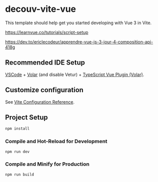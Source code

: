 # decouv-vite-vue

This template should help get you started developing with Vue 3 in Vite.

https://learnvue.co/tutorials/script-setup

https://dev.to/ericlecodeur/apprendre-vue-js-3-jour-4-composition-api-418g


## Recommended IDE Setup

[VSCode](https://code.visualstudio.com/) + [Volar](https://marketplace.visualstudio.com/items?itemName=Vue.volar) (and disable Vetur) + [TypeScript Vue Plugin (Volar)](https://marketplace.visualstudio.com/items?itemName=Vue.vscode-typescript-vue-plugin).

## Customize configuration

See [Vite Configuration Reference](https://vitejs.dev/config/).

## Project Setup

```sh
npm install
```

### Compile and Hot-Reload for Development

```sh
npm run dev
```

### Compile and Minify for Production

```sh
npm run build
```
